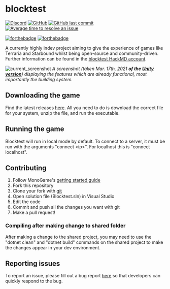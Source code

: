 # blocktest
[![Discord](https://img.shields.io/discord/814354060622168064.svg)](https://discord.gg/skHTWtBvEn)
[![GitHub](https://img.shields.io/github/license/blocktest-game/blocktest-MonoGame)](https://mit-license.org/)
[![GitHub last commit](https://img.shields.io/github/last-commit/blocktest-game/blocktest-MonoGame.svg)](https://github.com/blocktest-game/blocktest/commits/dev)
[![Average time to resolve an issue](http://isitmaintained.com/badge/resolution/blocktest-game/blocktest-MonoGame.svg)](http://isitmaintained.com/project/blocktest-game/blocktest "Average time to resolve an issue")

[![forthebadge](https://forthebadge.com/images/badges/designed-in-ms-paint.svg)](https://forthebadge.com)
[![forthebadge](https://forthebadge.com/images/badges/contains-tasty-spaghetti-code.svg)](https://forthebadge.com)

A currently highly indev project aiming to give the experience of games like Terraria and Starbound whilst being open-source and community-driven. Further information can be found in the [blocktest HackMD account](https://hackmd.io/@blocktest).

![current_screenshot](https://user-images.githubusercontent.com/29362068/111568985-cd467b00-876f-11eb-98a0-811d39f13ea0.png)
*A screenshot (taken Mar. 17th, 2021 **of the [Unity version](https://github.com/blocktest-game/blocktest)**) displaying the features which are already functional, most importantly the building system.*

## Downloading the game

Find the latest releases [here](https://github.com/blocktest-game/blocktest-MonoGame/releases). All you need to do is download the correct file for your system, unzip the file, and run the executable.

## Running the game

Blocktest will run in local mode by default. To connect to a server, it must be run with the arguments "connect \<ip\>". For localhost this is "connect localhost".

## Contributing

1. Follow MonoGame's [getting started guide](https://docs.monogame.net/articles/getting_started/0_getting_started.html)
2. Fork this repository
3. Clone your fork with [git](https://git-scm.com)
4. Open solution file (Blocktest.sln) in Visual Studio
5. Edit the code
6. Commit and push all the changes you want with git
7. Make a pull request!

### Compiling after making change to shared folder

After making a change to the shared project, you may need to use the "dotnet clean" and "dotnet build" commands on the shared project to make the changes appear in your dev environment.

## Reporting issues

To report an issue, please fill out a bug report [here](https://github.com/blocktest-game/blocktest-MonoGame/issues/new?assignees=&labels=bug&template=bug_report.md&title=%5BBUG%5D) so that developers can quickly respond to the bug.
